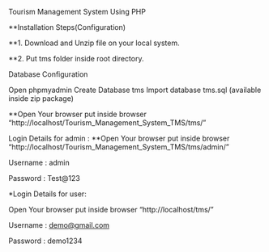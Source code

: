 
Tourism Management System Using PHP

**Installation Steps(Configuration)

**1. Download and Unzip file on your local system.

**2. Put tms folder inside root directory.


Database Configuration

Open phpmyadmin
Create Database tms
Import database tms.sql (available inside zip package)

**Open Your browser put inside browser “http://localhost/Tourism_Management_System_TMS/tms/”

Login Details for admin : 
**Open Your browser put inside browser “http://localhost/Tourism_Management_System_TMS/tms/admin/”

Username : admin

Password : Test@123

*Login Details for user: 

Open Your browser put inside browser “http://localhost/tms/”

Username : demo@gmail.com

Password : demo1234
